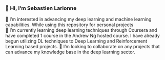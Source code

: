 ### 👋 Hi, I’m Sebastien Larionne
 👀 I’m interested in advancing my deep learning and machine learning capabilities. While using this repository for personal projects  
 🌱 I’m currently learning deep learning techniques through Coursera and have completed 1 course in the Andrew Ng hosted course. I have already begun utilizing DL techniques to Deep Learning and Reinforcement Learning based projects.
:cactus: I’m looking to collaborate on any projects that can advance my knowledge base in the deep learning sector.

